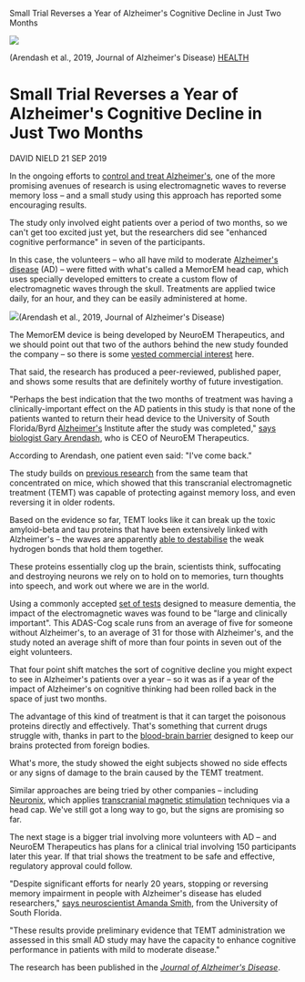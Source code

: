 Small Trial Reverses a Year of Alzheimer's Cognitive Decline in Just Two Months

![](../_resources/4bff9c2c3d7c84c1a6aada887c7512e6.png)

(Arendash et al., 2019, Journal of Alzheimer's Disease)
[HEALTH](https://www.sciencealert.com/health)

# Small Trial Reverses a Year of Alzheimer's Cognitive Decline in Just Two Months

DAVID NIELD
21 SEP 2019

In the ongoing efforts to [control and treat Alzheimer's](https://www.sciencealert.com/astonishing-new-study-treats-alzheimer-s-in-mice-with-a-light-and-sound-show), one of the more promising avenues of research is using electromagnetic waves to reverse memory loss – and a small study using this approach has reported some encouraging results.

The study only involved eight patients over a period of two months, so we can't get too excited just yet, but the researchers did see "enhanced cognitive performance" in seven of the participants.

In this case, the volunteers – who all have mild to moderate [Alzheimer's disease](https://www.sciencealert.com/alzheimer-s-disease) (AD) – were fitted with what's called a MemorEM head cap, which uses specially developed emitters to create a custom flow of electromagnetic waves through the skull. Treatments are applied twice daily, for an hour, and they can be easily administered at home.

![](../_resources/d06560ca73652673ca291ae1254f6483.png)(Arendash et al., 2019, Journal of Alzheimer's Disease)

The MemorEM device is being developed by NeuroEM Therapeutics, and we should point out that two of the authors behind the new study founded the company – so there is some [vested commercial interest](https://www.j-alz.com/manuscript-disclosures/19-0367r1) here.

That said, the research has produced a peer-reviewed, published paper, and shows some results that are definitely worthy of future investigation.

"Perhaps the best indication that the two months of treatment was having a clinically-important effect on the AD patients in this study is that none of the patients wanted to return their head device to the University of South Florida/Byrd [Alzheimer's](https://www.sciencealert.com/alzheimer-s-disease) Institute after the study was completed," [says biologist Gary Arendash](https://www.eurekalert.org/pub_releases/2019-09/ip-am091719.php), who is CEO of NeuroEM Therapeutics.

According to Arendash, one patient even said: "I've come back."

The study builds on [previous research](https://www.ncbi.nlm.nih.gov/pubmed/20061638) from the same team that concentrated on mice, which showed that this transcranial electromagnetic treatment (TEMT) was capable of protecting against memory loss, and even reversing it in older rodents.

Based on the evidence so far, TEMT looks like it can break up the toxic amyloid-beta and tau proteins that have been extensively linked with Alzheimer's – the waves are apparently [able to destabilise](https://neuroem.com/our-technology/) the weak hydrogen bonds that hold them together.

These proteins essentially clog up the brain, scientists think, suffocating and destroying neurons we rely on to hold on to memories, turn thoughts into speech, and work out where we are in the world.

Using a commonly accepted [set of tests](https://www.verywellhealth.com/alzheimers-disease-assessment-scale-98625) designed to measure dementia, the impact of the electromagnetic waves was found to be "large and clinically important". This ADAS-Cog scale runs from an average of five for someone without Alzheimer's, to an average of 31 for those with Alzheimer's, and the study noted an average shift of more than four points in seven out of the eight volunteers.

That four point shift matches the sort of cognitive decline you might expect to see in Alzheimer's patients over a year – so it was as if a year of the impact of Alzheimer's on cognitive thinking had been rolled back in the space of just two months.

The advantage of this kind of treatment is that it can target the poisonous proteins directly and effectively. That's something that current drugs struggle with, thanks in part to the [blood-brain barrier](https://en.wikipedia.org/wiki/Blood%E2%80%93brain_barrier) designed to keep our brains protected from foreign bodies.

What's more, the study showed the eight subjects showed no side effects or any signs of damage to the brain caused by the TEMT treatment.

Similar approaches are being tried by other companies – including [Neuronix](http://www.neuronixmedical.com/), which applies [transcranial magnetic stimulation](https://en.wikipedia.org/wiki/Transcranial_magnetic_stimulation) techniques via a head cap. We've still got a long way to go, but the signs are promising so far.

The next stage is a bigger trial involving more volunteers with AD – and NeuroEM Therapeutics has plans for a clinical trial involving 150 participants later this year. If that trial shows the treatment to be safe and effective, regulatory approval could follow.

"Despite significant efforts for nearly 20 years, stopping or reversing memory impairment in people with Alzheimer's disease has eluded researchers," [says neuroscientist Amanda Smith](https://www.eurekalert.org/pub_releases/2019-09/ip-am091719.php), from the University of South Florida.

"These results provide preliminary evidence that TEMT administration we assessed in this small AD study may have the capacity to enhance cognitive performance in patients with mild to moderate disease."

The research has been published in the [*Journal of Alzheimer's Disease*](https://content.iospress.com/articles/journal-of-alzheimers-disease/jad190367).